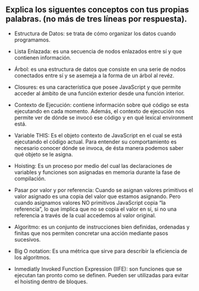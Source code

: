 ## Explica los siguentes conceptos con tus propias palabras. (no más de tres líneas por respuesta).

* Estructura de Datos: se trata de cómo organizar los datos cuando programamos.

* Lista Enlazada: es una secuencia de nodos enlazados entre sí y que contienen información.

* Árbol: es una estructura de datos que consiste en una serie de nodos conectados entre sí y se asemeja a la forma de un árbol al revéz.

* Closures: es una característica que posee JavaScript y que permite acceder al ámbito de una función exterior desde una función interior.

* Contexto de Ejecución: contiene información sobre qué código se esta ejecutando en cada momento. Además, el contexto de ejecución nos permite ver de dónde se invocó ese código y en qué lexical environment está.

* Variable THIS: Es el objeto contexto de JavaScript en el cual se está ejecutando el código actual. Para entender su comportamiento es necesario conocer dónde se invoca, de ésta manera podemos saber qué objeto se le asigna.

* Hoisting: Es un proceso por medio del cual las declaraciones de variables y funciones son asignadas en memoria durante la fase de compilación.

* Pasar por valor y por referencia: Cuando se asignan valores primitivos el valor asignado es una copia del valor que estamos asignando. Pero cuando asignamos valores NO primitivos JavaScript copia “la referencia”, lo que implica que no se copia el valor en sí, si no una referencia a través de la cual accedemos al valor original.

* Algoritmo: es un conjunto de instrucciones bien definidas, ordenadas y finitas que nos permiten concretar una acción mediante pasos sucesivos.

* Big O notation: Es una métrica que sirve para describir la eficiencia de los algoritmos.

* Inmediatly Invoked Function Expression (IIFE): son funciones que se ejecutan tan pronto como se definen. Pueden ser utilizadas para evitar el hoisting dentro de bloques.
